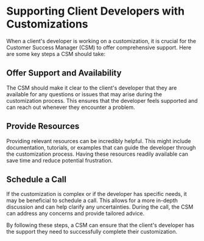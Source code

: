 # Supporting Client Developers with Customizations

When a client's developer is working on a customization, it is crucial for the Customer Success Manager (CSM) to offer comprehensive support. Here are some key steps a CSM should take:

## Offer Support and Availability

The CSM should make it clear to the client's developer that they are available for any questions or issues that may arise during the customization process. This ensures that the developer feels supported and can reach out whenever they encounter a problem.

## Provide Resources

Providing relevant resources can be incredibly helpful. This might include documentation, tutorials, or examples that can guide the developer through the customization process. Having these resources readily available can save time and reduce potential frustration.

## Schedule a Call

If the customization is complex or if the developer has specific needs, it may be beneficial to schedule a call. This allows for a more in-depth discussion and can help clarify any uncertainties. During the call, the CSM can address any concerns and provide tailored advice.

By following these steps, a CSM can ensure that the client's developer has the support they need to successfully complete their customization.